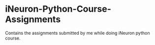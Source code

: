 # iNeuron-Python-Course-Assignments
Contains the assignments submitted by me while doing iNeuron python course.
